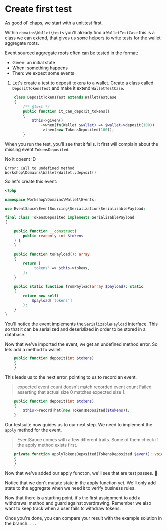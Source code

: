 # Create first test

As good ol' chaps, we start with a unit test first. 

Within `domains\Wallet\tests` you'll already find a `WalletTestCase` this is a class we can extend, that gives us some helpers to write tests for the wallet aggregate roots.

Event sourced aggregate roots often can be tested in the format: 
* Given: an initial state
* When: something happens
* Then: we expect some events

1. Let's create a test to deposit tokens to a wallet. Create a class called `DepositTokensTest` and make it extend `WalletTestCase`.


```php
    class DepositTokensTest extends WalletTestCase
    {
        /** @test */
        public function it_can_deposit_tokens()
        {
            $this->given()
                ->when(fn(Wallet $wallet) => $wallet->deposit(100))
                ->then(new TokensDeposited(100));
        }
```

When you run the test, you'll see that it fails.
It first will complain about the missing event `TokensDeposited`.

No it doesnt :D
```
Error: Call to undefined method Workshop\Domains\Wallet\Wallet::deposit()
````

So let's create this event:

```php 
<?php

namespace Workshop\Domains\Wallet\Events;

use EventSauce\EventSourcing\Serialization\SerializablePayload;

final class TokensDeposited implements SerializablePayload
{

    public function __construct(
        public readonly int $tokens
    ) {
    }

    public function toPayload(): array
    {
        return [
            'tokens' => $this->tokens,
        ];
    }

    public static function fromPayload(array $payload): static
    {
        return new self(
            $payload['tokens']
        );
    }
}
```

You'll notice the event implements the `SerializablePayload` interface. This so that it can be serialized and deserialized in order to be stored in a database.

Now that we've imported the event, we get an undefined method error. So lets add a method to wallet.
```php
    public function deposit(int $tokens)
    {
    }
```

This leads us to the next error, pointing to us to record an event. 
> expected event count doesn't match recorded event count
> Failed asserting that actual size 0 matches expected size 1.

```php
    public function deposit(int $tokens)
    {
        $this->recordThat(new TokensDeposited($tokens));
    }
```

Our testsuite now guides us to our next step. We need to implement the `apply` method for the event. 
> EventSauce comes with a few different traits. Some of them check if the apply method exists first.

```php
    private function applyTokensDeposited(TokensDeposited $event): void
    {
    }
```

Now that we've added our apply function, we'll see that are test passes. 🎉

Notice that we don't mutate state in the apply function yet. We'll only add state to the aggregate when we need it to verify business rules. 

Now that there is a starting point, it's the first assignment to add a withdrawal method and guard against overdrawing.
Remember we also want to keep track when a user fails to withdraw tokens.

Once you're done, you can compare your result with the example solution in the branch: `...`
